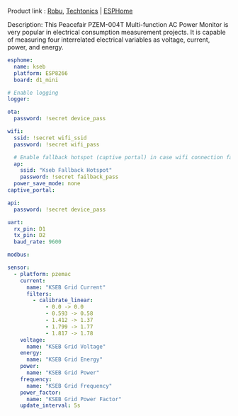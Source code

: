 Product link :  [Robu](https://robu.in/product/pzem-004t-multi-function-ac-power-monitor-module/), [Techtonics](https://www.techtonics.in/peacefair-pzem-004t-ac-multi-function-electric-energy-metering-power-monitor) | [ESPHome](https://esphome.io/components/sensor/pzemac.html)

Description: This Peacefair PZEM-004T Multi-function AC Power Monitor is very popular in electrical consumption measurement projects. It is capable of measuring four interrelated electrical variables as voltage, current, power, and energy. 

```yaml
esphome:
  name: kseb
  platform: ESP8266
  board: d1_mini

# Enable logging
logger:

ota:
  password: !secret device_pass

wifi:
  ssid: !secret wifi_ssid
  password: !secret wifi_pass

  # Enable fallback hotspot (captive portal) in case wifi connection fails
  ap:
    ssid: "Kseb Fallback Hotspot"
    password: !secret failback_pass
  power_save_mode: none
captive_portal:

api:
  password: !secret device_pass

uart:
  rx_pin: D1
  tx_pin: D2
  baud_rate: 9600

modbus:

sensor:
  - platform: pzemac
    current:
      name: "KSEB Grid Current"
      filters:
        - calibrate_linear:
            - 0.0 -> 0.0
            - 0.593 -> 0.58
            - 1.412 -> 1.37
            - 1.799 -> 1.77
            - 1.817 -> 1.78
    voltage:
      name: "KSEB Grid Voltage"
    energy:
      name: "KSEB Grid Energy"
    power:
      name: "KSEB Grid Power"
    frequency:
      name: "KSEB Grid Frequency"
    power_factor:
      name: "KSEB Grid Power Factor"
    update_interval: 5s
    
```
